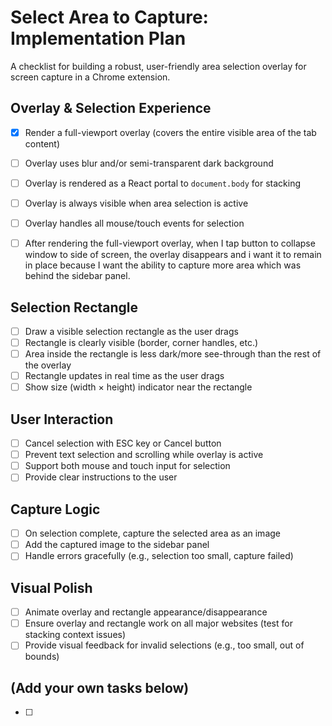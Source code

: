 # Select Area to Capture: Implementation Plan

A checklist for building a robust, user-friendly area selection overlay for screen capture in a Chrome extension.

## Overlay & Selection Experience

- [x] Render a full-viewport overlay (covers the entire visible area of the tab content)
- [ ] Overlay uses blur and/or semi-transparent dark background
- [ ] Overlay is rendered as a React portal to `document.body` for stacking
- [ ] Overlay is always visible when area selection is active
- [ ] Overlay handles all mouse/touch events for selection

- [ ] After rendering the full-viewport overlay, when I tap button to collapse window to side of screen, the overlay disappears and i want it to remain in place because I want the ability to capture more area which was behind the sidebar panel.

## Selection Rectangle

- [ ] Draw a visible selection rectangle as the user drags
- [ ] Rectangle is clearly visible (border, corner handles, etc.)
- [ ] Area inside the rectangle is less dark/more see-through than the rest of the overlay
- [ ] Rectangle updates in real time as the user drags
- [ ] Show size (width × height) indicator near the rectangle

## User Interaction

- [ ] Cancel selection with ESC key or Cancel button
- [ ] Prevent text selection and scrolling while overlay is active
- [ ] Support both mouse and touch input for selection
- [ ] Provide clear instructions to the user

## Capture Logic

- [ ] On selection complete, capture the selected area as an image
- [ ] Add the captured image to the sidebar panel
- [ ] Handle errors gracefully (e.g., selection too small, capture failed)

## Visual Polish

- [ ] Animate overlay and rectangle appearance/disappearance
- [ ] Ensure overlay and rectangle work on all major websites (test for stacking context issues)
- [ ] Provide visual feedback for invalid selections (e.g., too small, out of bounds)

## (Add your own tasks below)

- [ ]
